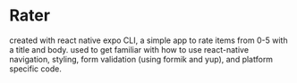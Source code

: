 # Rater

created with react native expo CLI, a simple app to rate items from 0-5 with a title and body. used to get familiar with how to use react-native navigation, styling,
form validation (using formik and yup), and platform specific code.
